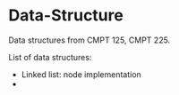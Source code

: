 # Data-Structure
Data structures from CMPT 125, CMPT 225.

List of data structures:
- Linked list: node implementation
- 
